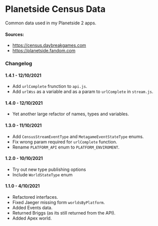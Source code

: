 # Planetside Census Data

Common data used in my Planetside 2 apps.

#### Sources:

- https://census.daybreakgames.com
- https://planetside.fandom.com

### Changelog

#### 1.4.1 - 12/10/2021

- Add `urlComplete` frunction to `api.js`.
- Add `urlWss` as a variable and as a param to `urlComplete` in `stream.js`.

#### 1.4.0 - 12/10/2021

- Yet another large refactor of names, types and variables.

#### 1.3.0 - 11/10/2021

- Add `CensusStreamEventType` and `MetagameEventStateType` enums.
- Fix wrong param required for `urlComplete` function.
- Rename `PLATFORM_API` enum to `PLATFORM_ENVIROMENT`.

#### 1.2.0 - 10/10/2021

- Try out new type publishing options
- Include `WorldStateType` enum

#### 1.1.0 - 4/10/2021

- Refactored interfaces.
- Fixed Jaeger missing form `worldsByPlatform`.
- Added Events data.
- Returned Briggs (as its still returned from the API).
- Added Apex world.
